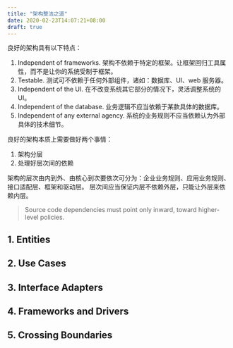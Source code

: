 ```yaml
---
title: "架构整洁之道"
date: 2020-02-23T14:07:21+08:00
draft: true
---
```


良好的架构具有以下特点：

1. Independent of frameworks. 架构不依赖于特定的框架。让框架回归工具属性，而不是让你的系统受制于框架。
2. Testable. 测试可不依赖于任何外部组件，诸如：数据库、UI、web 服务器。
3. Independent of the UI. 在不改变系统其它部分的情况下，灵活调整系统的 UI。
4. Independent of the database. 业务逻辑不应当依赖于某款具体的数据库。
5. Independent of any external agency. 系统的业务规则不应当依赖认为外部具体的技术细节。 

良好的架构本质上需要做好两个事情：

1. 架构分层
2. 处理好层次间的依赖

架构的层次由内到外、由核心到次要依次可分为：企业业务规则、应用业务规则、接口适配层、框架和驱动层。
层次间应当保证内层不依赖外层，只能让外层来依赖内层。

> Source code dependencies must point only inward, toward higher-level policies.

## 1. Entities

## 2. Use Cases

## 3. Interface Adapters

## 4. Frameworks and Drivers

## 5. Crossing Boundaries


